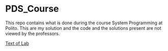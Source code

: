 # PDS_Course

This repo contains what is done during the course System Programming at Polito.
This are my solution and the code and the solutions present are not viewed by the professors.

[Text of Lab](https://github.com/cosimo265598/PDS_Course_OS161/tree/main/Laboratorio)
